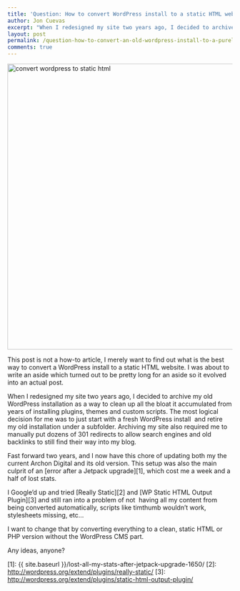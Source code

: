 ```yaml
---
title: 'Question: How to convert WordPress install to a static HTML website'
author: Jon Cuevas
excerpt: "When I redesigned my site two years ago, I decided to archive my old WordPress installation as a way to clean up all the bloat it accumulated from years of installing plugins, themes and custom scripts. The most logical decision for me was to just start with a fresh WordPress install  and retire my old installation under a subfolder. Archiving my site also required me to manually put dozens of 301 redirects to allow search engines and old backlinks to still find their way into my blog."
layout: post
permalink: /question-how-to-convert-an-old-wordpress-install-to-a-purely-static-html-website-1737/
comments: true
---
```

<img class="alignnone" title="convert wordpress to static html" alt="convert wordpress to static html" src="{{ site.baseurl }}/assets/images/legacy/code.jpg" width="1181" height="640" />

This post is not a how-to article, I merely want to find out what is the best way to convert a WordPress install to a static HTML website. I was about to write an aside which turned out to be pretty long for an aside so it evolved into an actual post.

When I redesigned my site two years ago, I decided to archive my old WordPress installation as a way to clean up all the bloat it accumulated from years of installing plugins, themes and custom scripts. The most logical decision for me was to just start with a fresh WordPress install  and retire my old installation under a subfolder. Archiving my site also required me to manually put dozens of 301 redirects to allow search engines and old backlinks to still find their way into my blog.

Fast forward two years, and I now have this chore of updating both my the current Archon Digital and its old version. This setup was also the main culprit of an [error after a Jetpack upgrade][1], which cost me a week and a half of lost stats.

I Google&#8217;d up and tried [Really Static][2] and [WP Static HTML Output Plugin][3] and still ran into a problem of not  having all my content from being converted automatically, scripts like timthumb wouldn&#8217;t work, stylesheets missing, etc&#8230;

I want to change that by converting everything to a clean, static HTML or PHP version without the WordPress CMS part.

Any ideas, anyone?

<div class="alignleft">
</div>

 [1]: {{ site.baseurl }}/lost-all-my-stats-after-jetpack-upgrade-1650/
 [2]: http://wordpress.org/extend/plugins/really-static/
 [3]: http://wordpress.org/extend/plugins/static-html-output-plugin/